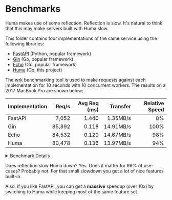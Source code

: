 # Benchmarks

Huma makes use of some reflection. Reflection is slow. It's natural to think that this may make servers built with Huma slow.

This folder contains four implementations of the same service using the following libraries:

- [FastAPI](https://github.com/tiangolo/fastapi) (Python, popular framework)
- [Gin](https://github.com/gin-gonic/gin) (Go, popular framework)
- [Echo](https://echo.labstack.com/) (Go, popular framework)
- [Huma](https://github.com/istreamlabs/huma) (Go, this project)

The [wrk](https://github.com/wg/wrk) benchmarking tool is used to make requests against each implementation for 10 seconds with 10 concurrent workers. The results on a 2017 MacBook Pro are shown below:

| Implementation |  Req/s | Avg Req (ms) |  Transfer | Relative Speed |
| -------------- | -----: | -----------: | --------: | -------------: |
| FastAPI        |  7,052 |        1.440 |  1.35MB/s |             8% |
| Gin            | 85,892 |        0.118 | 14.91MB/s |           100% |
| Echo           | 84,532 |        0.120 | 14.67MB/s |            98% |
| Huma           | 80,478 |        0.136 | 13.97MB/s |            94% |

<details>
  <summary>Benchmark Details</summary>

First install the benchmark tool, e.g:

```sh
$ brew install wrk
```

For Python, install [Pipenv](https://pipenv.pypa.io/en/latest/). Then:

```sh
$ cd benchmark/fastapi
$ pipenv install
$ pipenv run uvicorn --workers=8 --no-access-log main:app
```

In another tab:

```sh
$ wrk -t 10 -d 10 -H "Authorization: bearer 123" http://localhost:8000/items/123
Running 10s test @ http://localhost:8000/items/123
  10 threads and 10 connections
  Thread Stats   Avg      Stdev     Max   +/- Stdev
    Latency     1.44ms  748.88us  25.13ms   93.33%
    Req/Sec   713.35    232.62     1.28k    59.02%
  71237 requests in 10.10s, 13.59MB read
Requests/sec:   7051.84
Transfer/sec:      1.35MB
```

For the Gin benchmark:

```sh
$ go run ./benchmark/gin/main.go
```

In another tab:

```sh
$ wrk -t 10 -d 10 -H "Authorization: bearer 123" http://localhost:8888/items/123
Running 10s test @ http://localhost:8888/items/123
  10 threads and 10 connections
  Thread Stats   Avg      Stdev     Max   +/- Stdev
    Latency   118.42us  101.92us   5.00ms   96.21%
    Req/Sec     8.65k   411.81    11.28k    84.23%
  867478 requests in 10.10s, 150.57MB read
Requests/sec:  85892.15
Transfer/sec:     14.91MB
```

For the Echo benchmark:

```sh
$ go run ./benchmark/echo/main.go
```

In another tab:

```sh
$ wrk -t 10 -d 10 -H "Authorization: bearer 123" http://localhost:1323/items/123
Running 10s test @ http://localhost:1323/items/123
  10 threads and 10 connections
  Thread Stats   Avg      Stdev     Max   +/- Stdev
    Latency   120.17us   94.26us   5.66ms   95.71%
    Req/Sec     8.50k   496.66    10.33k    78.71%
  853731 requests in 10.10s, 148.18MB read
Requests/sec:  84532.91
Transfer/sec:     14.67MB
```

For Huma:

```sh
$ go run ./benchmarks/huma/main.go
```

In another tab:

```sh
$ wrk -t 10 -d 10 -H "Authorization: bearer 123" http://localhost:8888/items/123
Running 10s test @ http://localhost:8888/items/123
  10 threads and 10 connections
  Thread Stats   Avg      Stdev     Max   +/- Stdev
    Latency   136.38us  163.89us   8.27ms   94.67%
    Req/Sec     8.09k   456.92    10.07k    79.60%
  812830 requests in 10.10s, 141.08MB read
Requests/sec:  80478.11
Transfer/sec:     13.97MB
```

</details>

Does reflection slow Huma down? Yes. Does it matter for 99% of use-cases? Probably not. For that small slowdown you get a lot of nice features built-in.

Also, if you like FastAPI, you can get a **massive** speedup (over 10x) by switching to Huma while keeping most of the same feature set.
